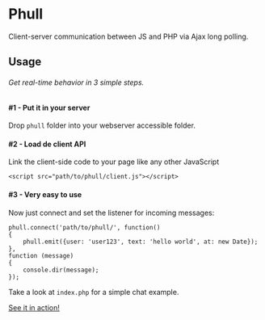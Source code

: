 # Phull

Client-server communication between JS and PHP via Ajax long polling.

## Usage
###### Get real-time behavior in 3 simple steps.

#### #1 - Put it in your server
Drop `phull` folder into your webserver accessible folder.

#### #2 - Load de client API
Link the client-side code to your page like any other JavaScript

 `<script src="path/to/phull/client.js"></script>`

#### #3 - Very easy to use
Now just connect and set the listener for incoming messages:

    phull.connect('path/to/phull/', function()
    {
        phull.emit({user: 'user123', text: 'hello world', at: new Date});
    },
    function (message)
    {
        console.dir(message);
    });

Take a look at `index.php` for a simple chat example.

[See it in action!](http://phull.aws.af.cm/)